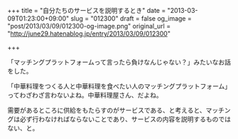 +++
title = "自分たちのサービスを説明するとき"
date = "2013-03-09T01:23:00+09:00"
slug = "012300"
draft = false
og_image = "post/2013/03/09/012300-og-image.png"
original_url = "http://june29.hatenablog.jp/entry/2013/03/09/012300"

+++

<p>「マッチングプラットフォームって言ったら負けなんじゃない？」みたいなお話をした。</p>
<p>「中華料理をつくる人と中華料理を食べたい人のマッチングプラットフォーム」ってわざわざ言わないよね。中華料理屋さん、だよね。</p>
<p>需要があるところに供給をもたらすのがサービスである、と考えると、マッチングは必ず行わなければならないことであり、サービスの内容を説明するものではない、と。</p>
